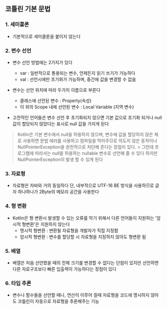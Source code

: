 ## 코틀린 기본 문법

### 1. 세미콜론

* 기본적으로 세미콜론을 붙이지 않는다

### 2. 변수 선언

* 변수 선언 방법에는 2가지가 있다

    * var : 일반적으로 통용되는 변수, 언제든지 읽기 쓰기가 가능하다
    * val : 선언시에만 초기화가 가능하며, 중간에 값을 변경할 수 없음

* 변수는 선언 위치에 따라 두가지 이름으로 부른다

    * 클래스에 선언된 변수 : Property(속성)
    * 이 외의 Scope 내에 선언된 변수 : Local Variable (지역 변수)

* 고전적인 언어들은 변수 선언 후 초기화되지 않으면 기본 값으로 초기화 되거나 null 값이 할당되지 않았다는 표시로 null 값을 가지게 된다
> Kotlin은 기본 변수에서 null을 허용하지 않으며, 변수에 값을 할당하지 않은 채로 사용하면 문법 에러를 사용하고 컴파일을 막아주므로 의도치 않은 동작이나 NullPointerException을 원천적으로 차단해 준다는 장점이 있다.
    > 그런데 프로그램에 따라서는 null을 허용하는 nullable 변수로 선언해 줄 수 있다 하지만 NullPointerException이 발생 할 수 있게 된다

### 3. 자료형

* 자료형은 자바와 거의 동일하다 단, 내부적으로 UTF-16 BE 방식을 사용하므로 글자 하나하나가 2Byte의 메모리 공간을 사용한다

### 4. 형 변환

* Kotlin은 형 변환시 발생할 수 있는 오류를 막기 위해서 다른 언어들이 지원하는 '암시적 형변환'은 지원하지 않는다
    * 명시적 형변환 : 변환될 자료형을 개발자가 직접 지정함
    * 암시적 형변환 : 변수를 할당할 시 자료형을 지정하지 않아도 형변환 됨

### 5. 배열

* 배열은 처음 선언했을 때의 전체 크기를 변경할 수 없다는 단점이 있지만 선언하면 다른 자료구조보다 빠른 입출력이 가능하다는 장점이 있다

### 6. 타입 추론

* 변수나 함수들을 선언할 때나, 연산이 이루어 질때 자료형을 코드에 명시하지 않아도 코틀린이 자동으로 자료형을 추론해주는 기능
  